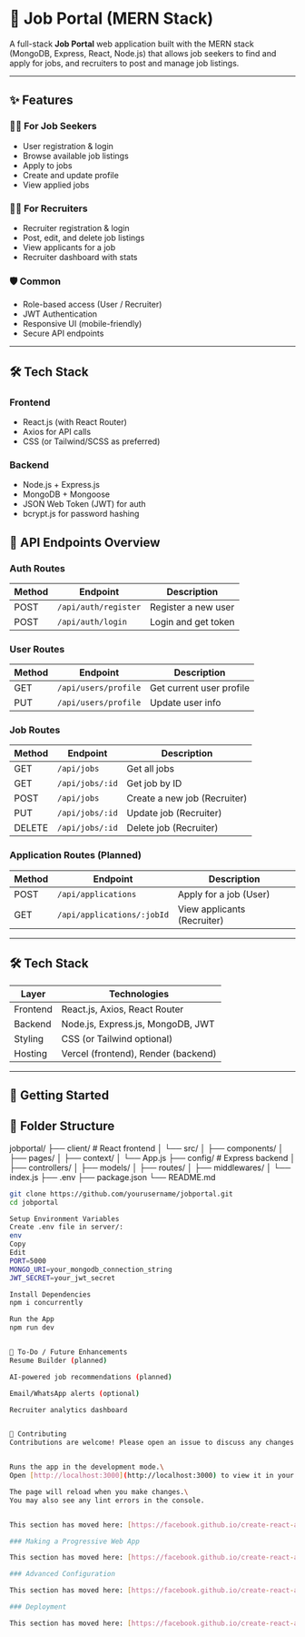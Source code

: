 # 💼 Job Portal (MERN Stack)

A full-stack **Job Portal** web application built with the MERN stack (MongoDB, Express, React, Node.js) that allows job seekers to find and apply for jobs, and recruiters to post and manage job listings.

---

## ✨ Features

### 👨‍💼 For Job Seekers
- User registration & login
- Browse available job listings
- Apply to jobs
- Create and update profile
- View applied jobs

### 🧑‍💼 For Recruiters
- Recruiter registration & login
- Post, edit, and delete job listings
- View applicants for a job
- Recruiter dashboard with stats

### 🛡️ Common
- Role-based access (User / Recruiter)
- JWT Authentication
- Responsive UI (mobile-friendly)
- Secure API endpoints

---

## 🛠 Tech Stack

### Frontend
- React.js (with React Router)
- Axios for API calls
- CSS (or Tailwind/SCSS as preferred)

### Backend
- Node.js + Express.js
- MongoDB + Mongoose
- JSON Web Token (JWT) for auth
- bcrypt.js for password hashing

## 🔌 API Endpoints Overview

### Auth Routes
| Method | Endpoint           | Description              |
|--------|--------------------|--------------------------|
| POST   | `/api/auth/register` | Register a new user    |
| POST   | `/api/auth/login`    | Login and get token     |

### User Routes
| Method | Endpoint             | Description                |
|--------|----------------------|----------------------------|
| GET    | `/api/users/profile` | Get current user profile   |
| PUT    | `/api/users/profile` | Update user info           |

### Job Routes
| Method | Endpoint             | Description                  |
|--------|----------------------|------------------------------|
| GET    | `/api/jobs`          | Get all jobs                 |
| GET    | `/api/jobs/:id`      | Get job by ID                |
| POST   | `/api/jobs`          | Create a new job (Recruiter) |
| PUT    | `/api/jobs/:id`      | Update job (Recruiter)       |
| DELETE | `/api/jobs/:id`      | Delete job (Recruiter)       |

### Application Routes (Planned)
| Method | Endpoint                   | Description                    |
|--------|----------------------------|--------------------------------|
| POST   | `/api/applications`        | Apply for a job (User)         |
| GET    | `/api/applications/:jobId` | View applicants (Recruiter)    |

---

## 🛠️ Tech Stack

| Layer     | Technologies                        |
|-----------|-------------------------------------|
| Frontend  | React.js, Axios, React Router       |
| Backend   | Node.js, Express.js, MongoDB, JWT   |
| Styling   | CSS (or Tailwind optional)          |
| Hosting   | Vercel (frontend), Render (backend) |

---

## 🚀 Getting Started


## 📁 Folder Structure

jobportal/
├── client/ # React frontend
│ └── src/
│ ├── components/
│ ├── pages/
│ ├── context/
│ └── App.js
├── config/ # Express backend
│ ├── controllers/
│ ├── models/
│ ├── routes/
│ ├── middlewares/
│ └── index.js
├── .env
├── package.json
└── README.md

```bash
git clone https://github.com/yourusername/jobportal.git
cd jobportal

Setup Environment Variables
Create .env file in server/:
env
Copy
Edit
PORT=5000
MONGO_URI=your_mongodb_connection_string
JWT_SECRET=your_jwt_secret

Install Dependencies
npm i concurrently

Run the App
npm run dev


🧩 To-Do / Future Enhancements
Resume Builder (planned)

AI-powered job recommendations (planned)

Email/WhatsApp alerts (optional)

Recruiter analytics dashboard


🤝 Contributing
Contributions are welcome! Please open an issue to discuss any changes or features before submitting a PR.


Runs the app in the development mode.\
Open [http://localhost:3000](http://localhost:3000) to view it in your browser.

The page will reload when you make changes.\
You may also see any lint errors in the console.


This section has moved here: [https://facebook.github.io/create-react-app/docs/analyzing-the-bundle-size](https://facebook.github.io/create-react-app/docs/analyzing-the-bundle-size)

### Making a Progressive Web App

This section has moved here: [https://facebook.github.io/create-react-app/docs/making-a-progressive-web-app](https://facebook.github.io/create-react-app/docs/making-a-progressive-web-app)

### Advanced Configuration

This section has moved here: [https://facebook.github.io/create-react-app/docs/advanced-configuration](https://facebook.github.io/create-react-app/docs/advanced-configuration)

### Deployment

This section has moved here: [https://facebook.github.io/create-react-app/docs/deployment](https://facebook.github.io/create-react-app/docs/deployment)


